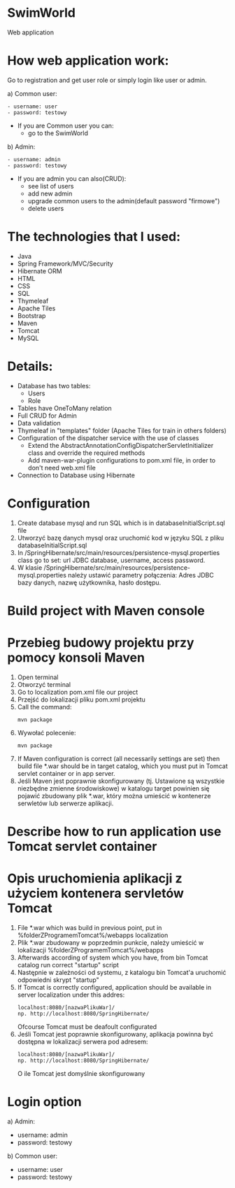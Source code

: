 # SwimWorld
Web application

# How web application work:
Go to registration and get user role or simply login like user or admin.
 
  a) Common user:
    
    - username: user
    - password: testowy
 
  - If you are Common user you can:
    - go to the SwimWorld
  
  b) Admin:
    
    - username: admin
    - password: testowy
 
 - If you are admin you can also(CRUD): 
    - see list of users
    - add new admin
    - upgrade common users to the admin(default password "firmowe") 
    - delete users

# The technologies that I used:
- Java
- Spring Framework/MVC/Security 
- Hibernate ORM 
- HTML
- CSS 
- SQL
- Thymeleaf 
- Apache Tiles 
- Bootstrap  
- Maven
- Tomcat
- MySQL

# Details:
- Database has two tables:
   - Users
   - Role
- Tables have OneToMany relation
- Full CRUD for Admin
- Data validation
- Thymeleaf in "templates" folder (Apache Tiles for train in others folders)
- Configuration of the dispatcher service with the use of classes 
   - Extend the AbstractAnnotationConfigDispatcherServletInitializer class and override the required methods
   - Add maven-war-plugin configurations to pom.xml file, in order to don't need web.xml file
- Connection to Database using Hibernate


# Configuration
1. Create database mysql and run SQL which is in databaseInitialScript.sql file
1. Utworzyć bazę danych mysql oraz uruchomić kod w języku SQL z pliku databaseInitialScript.sql
2. In /SpringHibernate/src/main/resources/persistence-mysql.properties class go to set: url JDBC database, username, access password.
2. W klasie /SpringHibernate/src/main/resources/persistence-mysql.properties należy ustawić parametry połączenia: Adres JDBC bazy danych, nazwę użytkownika, hasło dostępu.

# Build project with Maven console
# Przebieg budowy projektu przy pomocy konsoli Maven
1. Open terminal
1. Otworzyć terminal
2. Go to localization pom.xml file our project
2. Przejść do lokalizacji pliku pom.xml projektu
3. Call the command:
    ```
    mvn package
    ```
3. Wywołać polecenie:
    ```
    mvn package
    ```
4. If Maven configuration is correct (all necessarily settings are set) then build file *.war should be in target catalog, which you must put in Tomcat servlet container or in app server.  
4. Jeśli Maven jest poprawnie skonfigurowany (tj. Ustawione są wszystkie niezbędne zmienne środowiskowe) w katalogu target powinien się pojawić zbudowany plik *.war, który można umieścić w kontenerze serwletów lub serwerze aplikacji.

# Describe how to run application use Tomcat servlet container
# Opis uruchomienia aplikacji z użyciem kontenera servletów Tomcat

1. File *.war which was build in previous point, put in %folderZProgramemTomcat%/webapps localization
1. Plik *.war zbudowany w poprzedmin punkcie, należy umieścić w lokalizacji %folderZProgramemTomcat%/webapps
2. Afterwards according of system which you have, from bin Tomcat catalog run correct "startup" script
2. Następnie w zależności od systemu, z katalogu bin Tomcat'a uruchomić odpowiedni skrypt "startup"
3. If Tomcat is correctly configured, application should be available in server localization under this addres:
    ```
    localhost:8080/[nazwaPlikuWar]/
    np. http://localhost:8080/SpringHibernate/
    ```
    Ofcourse Tomcat must be deafoult configurated 
3. Jeśli Tomcat jest poprawnie skonfigurowany, aplikacja powinna być dostępna w lokalizacji serwera pod adresem:
    ```
    localhost:8080/[nazwaPlikuWar]/
    np. http://localhost:8080/SpringHibernate/
    ```
    O ile Tomcat jest domyślnie skonfigurowany
# Login option
 a) Admin:
  - username: admin
  - password: testowy
 
 b) Common user:
  - username: user
  - password: testowy
